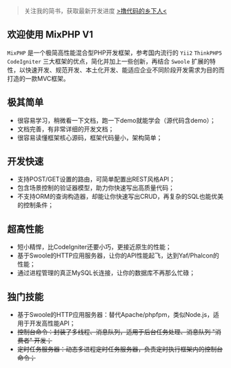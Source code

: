 > 关注我的简书，获取最新开发进度 [>撸代码的乡下人<](http://www.jianshu.com/u/55160f370bf1)

## 欢迎使用 MixPHP V1

`MixPHP` 是一个极简高性能混合型PHP开发框架，参考国内流行的 `Yii2` `ThinkPHP5` `CodeIgniter` 三大框架的优点，简化并加上一些创新，再结合 `Swoole` 扩展的特性，以快速开发、规范开发、本土化开发、能适应企业不同阶段开发需求为目的而打造的一款MVC框架。

## 极其简单

- 很容易学习，稍微看一下文档，跑一下demo就能学会（源代码含demo）；
- 文档完善，有非常详细的开发文档；
- 很容易读懂框架核心源码，框架代码量小，架构简单；

## 开发快速

- 支持POST/GET设置的路由，可简单配置出REST风格API；
- 包含场景控制的验证器模型，助力你快速写出高质量代码；
- 不支持ORM的查询构造器，却能让你快速写出CRUD，再复杂的SQL也能优美的控制条件；

## 超高性能

- 短小精悍，比CodeIgniter还要小巧，更接近原生的性能；
- 基于Swoole的HTTP应用服务器，让你的API性能起飞，达到Yaf/Phalcon的性能；
- 通过进程管理的真正MySQL长连接，让你的数据库不再那么忙碌；

## 独门技能

- 基于Swoole的HTTP应用服务器：替代Apache/phpfpm，类似Node.js，适用于开发高性能API；
- ~~控制台命令：封装了多线程、消息队列，适用于后台任务处理、消息队列 "消费者" 开发；~~
- ~~定时任务服务器：动态多进程定时任务服务器，负责定时执行框架内的控制台命令；~~
